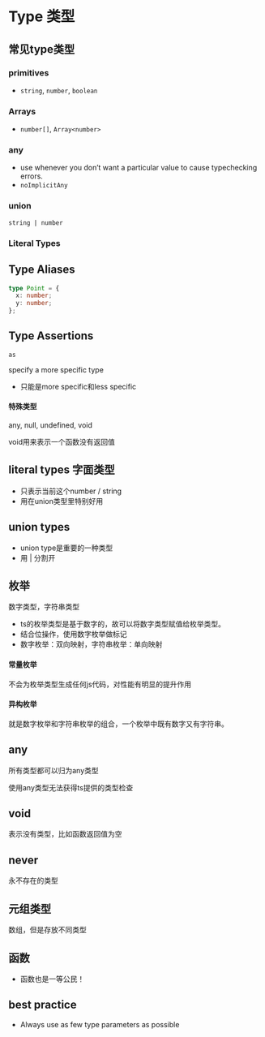 # Type 类型

## 常见type类型

### primitives

- `string`, `number`, `boolean`

### Arrays

- `number[]`, `Array<number>`

### any

- use whenever you don’t want a particular value to cause typechecking errors.
- `noImplicitAny`

### union

`string | number`

### Literal Types

## Type Aliases

```typescript
type Point = {
  x: number;
  y: number;
};
```

## Type Assertions

`as`

specify a more specific type

- 只能是more specific和less specific



#### 特殊类型

any, null, undefined, void

void用来表示一个函数没有返回值



## literal types 字面类型

- 只表示当前这个number / string
- 用在union类型里特别好用



## union types

- union type是重要的一种类型
- 用 | 分割开





## 枚举

数字类型，字符串类型

- ts的枚举类型是基于数字的，故可以将数字类型赋值给枚举类型。
- 结合位操作，使用数字枚举做标记
- 数字枚举：双向映射，字符串枚举：单向映射

#### 常量枚举

不会为枚举类型生成任何js代码，对性能有明显的提升作用

#### 异构枚举

就是数字枚举和字符串枚举的组合，一个枚举中既有数字又有字符串。



## any

所有类型都可以归为any类型

使用any类型无法获得ts提供的类型检查



## void

表示没有类型，比如函数返回值为空



## never

永不存在的类型



## 元组类型

数组，但是存放不同类型



## 函数

- 函数也是一等公民！



## best practice

- Always use as few type parameters as possible